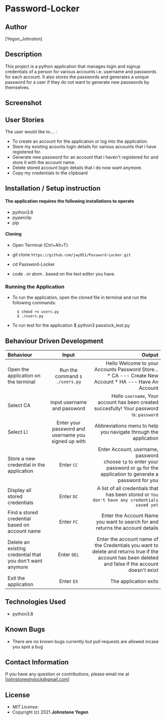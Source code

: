 # Password-Locker
## Author

[Yegon_Johnston]

## Description

This project is a python application that manages login and signup credentials of a person for various accounts i.e. username and passwords for each account. It also stores the passwords and generates a unique password for a user if they do not want to generate new passwords by themselves.

## Screenshot

## User Stories
The user would like to.... :
* To create an account for the application or log into the application.
* Store my existing acounts login details for various accounts that i have registered for.
* Generate new password for an account that i haven't registered for and store it with the account name.   
* Delete stored account login details that i do now want anymore.
* Copy my credentials to the clipboard


## Installation / Setup instruction

#### The application requires the following installations to operate 
* python3.8
* pyperclip
* pip

#### Cloning

* Open Terminal {Ctrl+Alt+T}

* git clone ```https://github.com/jwy951/Password-Locker.git```

* cd Password-Locker

* code . or atom . based on the text editor you have.

### Running the Application
* To run the application, open the cloned file in terminal and run the following commands:

        $ chmod +x users.py
        $ ./users.py
* To run test for the application
        $ python3 passlock_test.py

## Behaviour Driven Development
| Behaviour | Input | Output |
| :---------------- | :---------------: | ------------------: |
|Open the application on the terminal | Run the command ```$ ./users.py```|Hello Welcome to your Accounts Password Store... <br>* CA ---  Create New Account * HA ---  Have An Account |
|Select  CA| input username and password| Hello ```username```, Your account has been created succesfully! Your password is: ```password```|
|Select LI  | Enter your password and username you signed up with| Abbreviations menu to help you navigate through the application|
|Store a new credential in the application| Enter ```CC```|Enter Account, username, password<br>choose ```tp``` to enter your password or ```gp``` for the application to generate a password for you |
|Display all stored credentials | Enter ```DC```|A list of all credentials that has been stored or ```You don't have any credentials saved yet``` |
|Find a stored credential based on account name|Enter ```FC```| Enter the Account Name you want to search for and returns the account details|
|Delete an existing credential that you don't want anymore|Enter ```DEL```|Enter the account name of the Credentials you want to delete and returns true if the account has been deleted and false if the account doesn't exixt|
|Exit the application| Enter ```EX```| The application exits|

## Technologies Used

* python3.8

## Known Bugs
* There are no known bugs currently but pull requests are allowed incase you spot a bug

## Contact Information 

If you have any question or contributions, please email me at [johnstoneshylock@gmail.com]

## License
* *MIT License:*
* Copyright (c) 2021 **Johnstone Yegon**
